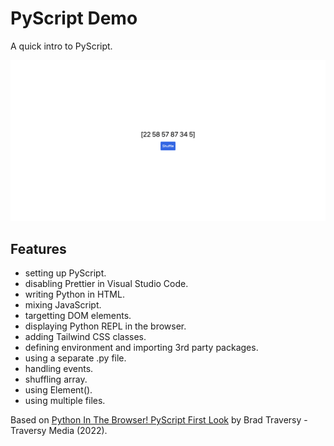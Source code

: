 # PyScript Demo

A quick intro to PyScript.

<p align="center">
    <img src="screenshot.png">
</p>

## Features

- setting up PyScript.
- disabling Prettier in Visual Studio Code.
- writing Python in HTML.
- mixing JavaScript.
- targetting DOM elements.
- displaying Python REPL in the browser.
- adding Tailwind CSS classes.
- defining environment and importing 3rd party packages.
- using a separate .py file.
- handling events.
- shuffling array.
- using Element().
- using multiple files.

Based on [Python In The Browser! PyScript First Look](https://www.youtube.com/watch?v=vxqBm6_0vyk) by Brad Traversy - Traversy Media (2022).